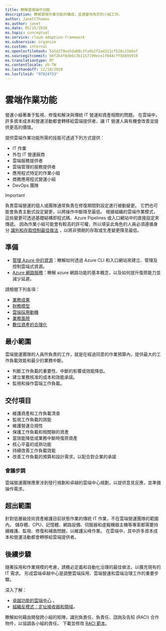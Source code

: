 ```yaml
---
title: 瞭解雲端操作功能
description: 瞭解雲端作業功能的構成，並適當地為您的小組工作。
author: JanetCThomas
ms.author: janet
ms.date: 05/15/2020
ms.topic: conceptual
ms.service: cloud-adoption-framework
ms.subservice: organize
ms.custom: internal
ms.openlocfilehash: 5a5d279ea5da00c3fa9b2f2ad311cf528c21b0af
ms.sourcegitcommit: b6f2b4f8db6c3b1157299ece1f044cff56895919
ms.translationtype: MT
ms.contentlocale: zh-TW
ms.lasthandoff: 12/10/2020
ms.locfileid: "97024733"
---
```

# <a name="cloud-operations-functions"></a>雲端作業功能

營運小組著重于監視、修復和解決與傳統 IT 營運和資產相關的問題。 在雲端中，許多資本成本和營運活動都會轉移給雲端提供者，讓 IT 營運人員有機會改善並提供更高的價值。

提供雲端作業功能所需的技能可透過下列方式提供：

- IT 作業
- 外包 IT 營運廠商
- 雲端服務提供者
- 雲端管理的服務提供者
- 應用程式特定的作業小組
- 商務應用程式營運小組
- DevOps 團隊

> [!IMPORTANT]
> 負責雲端營運的個人或團隊通常負責在修復期間對設定進行被動變更。 它們也可能會負責主動式設定變更，以將操作中斷降至最低。 根據組織的雲端作業模式，這些變更可透過基礎結構即程式碼、Azure Pipelines 或入口網站中的直接設定來傳遞。 因為作業小組可能會有較高的許可權，所以填妥此角色的人員必須遵循身分 [識別和存取控制最佳做法](/azure/security/benchmarks/security-control-identity-access-control) ，以將非預期的存取或生產變更降至最低。

## <a name="preparation"></a>準備

- [管理 Azure 中的資源](/learn/paths/manage-resources-in-azure/)：瞭解如何透過 Azure CLI 和入口網站來建立、管理及控制雲端式資源。
- [Azure 網路服務](/learn/modules/intro-to-azure-networking/)：瞭解 azure 網路功能的基本概念，以及如何提升復原能力並減少延遲。

請檢閱下列各項：

- [業務成果](../strategy/business-outcomes/index.md)
- [財務模型](../strategy/financial-models.md)
- [雲端採用動機](../strategy/motivations.md)
- [業務風險](../govern/policy-compliance/risk-tolerance.md)
- [數位資產的合理化](../digital-estate/index.md)

## <a name="minimum-scope"></a>最小範圍

雲端營運團隊的人員所負責的工作，就是在經過同意的作業預算內，提供最大的工作負載效能和最少的業務中斷。

- 判斷工作負載的重要性、中斷的影響或效能降低。
- 建立業務核准的成本和效能承諾。
- 監視和操作雲端工作負載。

## <a name="deliverables"></a>交付項目

- 維護資產和工作負載清查
- 監視工作負載的效能
- 維護營運合規性
- 保護工作負載和相關聯的資產
- 當效能降低或業務中斷時復原資產
- 核心平臺的成熟功能
- 持續改善工作負載效能
- 改善工作負載的預算和設計需求，以配合對企業的承諾

### <a name="meeting-cadence"></a>會議步調

雲端營運團隊應牽涉到發行規劃和卓越的雲端中心規劃，以提供意見反應，並準備操作需求。

## <a name="out-of-scope"></a>超出範圍

針對低層級技術資產維護目前狀態作業的傳統 IT 作業，不在雲端營運團隊的範圍內。 儲存體、CPU、記憶體、網路設備、伺服器和虛擬機器主機等專案都需要持續維護、監視、修復和補救問題，以維護尖峰作業。 在雲端中，其中許多資本成本和營運活動都會轉移給雲端提供者。

## <a name="next-steps"></a>後續步驟

隨著採用和作業規模的考慮，請務必定義和自動化治理的最佳做法，以擴充現有的 IT 需求。 形成雲端卓越中心是調整雲端採用、雲端營運和雲端治理工作的重要步驟。

深入了解：

- [卓越功能的雲端中心](../organize/cloud-center-of-excellence.md) 。
- [組織反模式：定址接收器和領域](../organize/fiefdoms-silos.md)。

瞭解如何藉由開發跨小組的矩陣，識別負責任、負責任、諮詢及告知 (RACI) 合作物件，以協調各小組的責任。 下載並修改 [RACI 範本](https://raw.githubusercontent.com/microsoft/CloudAdoptionFramework/master/organize/raci-template.xlsx)。
